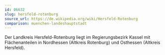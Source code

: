 ```yaml
---
id: 06632
slug: hersfeld-rotenburg
source_url: https://de.wikipedia.org/wiki/Hersfeld-Rotenburg
comparison: muenchen-landeshauptstadt
---
```


Der Landkreis Hersfeld-Rotenburg liegt im Regierungsbezirk Kassel mit Flächenanteilen in Nordhessen (Altkreis Rotenburg) und Osthessen (Altkreis Hersfeld).
